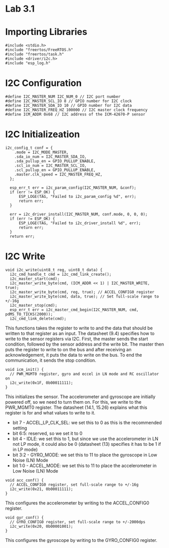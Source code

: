 # Lab 3.1
# Importing Libraries
```
#include <stdio.h>
#include "freertos/FreeRTOS.h"
#include "freertos/task.h"
#include <driver/i2c.h>
#include "esp_log.h"
```
# I2C Configuration
```
#define I2C_MASTER_NUM I2C_NUM_0 // I2C port number
#define I2C_MASTER_SCL_IO 8 // GPIO number for I2C clock
#define I2C_MASTER_SDA_IO 10 // GPIO number for I2C data
#define I2C_MASTER_FREQ_HZ 100000 // I2C master clock frequency
#define ICM_ADDR 0x68 // I2C address of the ICM-42670-P sensor
```
# I2C Initializeation
```
i2c_config_t conf = {
  	.mode = I2C_MODE_MASTER,
  	.sda_io_num = I2C_MASTER_SDA_IO,
  	.sda_pullup_en = GPIO_PULLUP_ENABLE,
  	.scl_io_num = I2C_MASTER_SCL_IO,
  	.scl_pullup_en = GPIO_PULLUP_ENABLE,
  	.master.clk_speed = I2C_MASTER_FREQ_HZ,
  };

  esp_err_t err = i2c_param_config(I2C_MASTER_NUM, &conf);
  if (err != ESP_OK) {
	  ESP_LOGE(TAG, "Failed to i2c_param_config %d", err);
	  return err;
  }

  err = i2c_driver_install(I2C_MASTER_NUM, conf.mode, 0, 0, 0);
  if (err != ESP_OK) {
	  ESP_LOGE(TAG, "Failed to i2c_driver_install %d", err);
	  return err;
  }
  return err;
  ```
  # I2C Write
  ```
  void i2c_write(uint8_t reg, uint8_t data) {
    i2c_cmd_handle_t cmd = i2c_cmd_link_create();
    i2c_master_start(cmd);
    i2c_master_write_byte(cmd, (ICM_ADDR << 1) | I2C_MASTER_WRITE, true);
    i2c_master_write_byte(cmd, reg, true); // ACCEL_CONFIG0 register
    i2c_master_write_byte(cmd, data, true); // Set full-scale range to +/-16g
    i2c_master_stop(cmd);
    esp_err_t err = i2c_master_cmd_begin(I2C_MASTER_NUM, cmd, pdMS_TO_TICKS(2000));
    i2c_cmd_link_delete(cmd);
  ```
This functions takes the register to write to and the data that should be written to that register as an input. The datasheet (9.4) specifies how to write to the sensor registers via I2C. First, the master sends the start condition, followed by the sensor address and the write bit. The master then puts the register to write to on the bus and after receiving an acknowledgement, it puts the data to write on the bus. To end the communication, it sends the stop condition.
```
void icm_init() {
  // PWR_MGMT0 register, gyro and eccel in LN mode and RC oscillator on
  i2c_write(0x1F, 0b00011111);
}
```
This initializes the sensor. The accelerometer and gyroscope are initially powered off, so we need to turn them on. For this, we write to the PWR_MGMT0 register. The datasheet (14.1, 15.26) explains what this register is for and what values to write to it. 

- bit 7 - ACCEL_LP_CLK_SEL: we set this to 0 as this is the recommended setting
- bit 6:5: reserved, so we set it to 0
- bit 4 - IDLE: we set this to 1, but since we use the accelerometer in LN not LP mode, it could also be 0 (datasheet (13) specifies it has to be 1 if in LP mode)
- bit 3:2 - GYRO_MODE: we set this to 11 to place the gyroscope in Low Noise (LN) Mode
- bit 1:0 - ACCEL_MODE: we set this to 11 to place the accelerometer in Low Noise (LN) Mode
```
void acc_conf() {
  // ACCEL_CONFIG0 register, set full-scale range to +/-16g 
  i2c_write(0x21, 0b00011111);
}
```
This configures the accelerometer by writing to the ACCEL_CONFIG0 register. 
```
void gyr_conf() {
  // GYRO_CONFIG0 register, set full-scale range to +/-2000dps
  i2c_write(0x20, 0b00001001);
}
```
This configures the gyroscope by writing to the GYRO_CONFIG0 register. 
